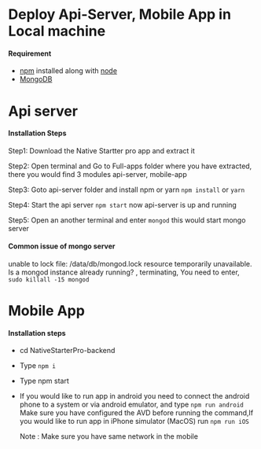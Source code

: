 # Deploy Api-Server, Mobile App in Local machine

####  Requirement
   
  * [npm](https://www.npmjs.com/) installed along with [node](https://nodejs.org/en/)
  * [MongoDB](https://www.mongodb.com/) 

#  Api server 

 
  
####  Installation Steps

Step1: Download the Native Startter pro app and extract it

Step2: Open terminal and Go to Full-apps folder where you have extracted, there you would find 3 modules api-server, mobile-app 

Step3: Goto api-server folder and install npm or yarn ```npm install``` or ```yarn```

Step4: Start the api server ```npm start``` now api-server is up and running

Step5:  Open an another terminal and enter ```mongod``` this would start mongo server 

 ####  Common issue of mongo server 

   unable to lock file: /data/db/mongod.lock resource temporarily unavailable. Is a mongod instance already running? , terminating, 
    You need to enter,  
    ```sudo killall -15 mongod```


# Mobile App
  
   #### Installation steps 

  <!-- Note: Before Starting Mobile app you need to seed the database follow Step1 of Admin Dasbhboard  -->

<!-- Steps: Initiate app for app folder  -->

  * cd NativeStarterPro-backend
  * Type ```npm i ```  
  * Type  npm start

  * If you would like to run app in android you need to connect the android phone  to a system or via android emulator, and type ```npm run android``` Make   sure you have configured the AVD before running the command,If you would like to run app in iPhone simulator (MacOS) run ```npm run iOS```

      Note : Make sure you have same network in the mobile  
